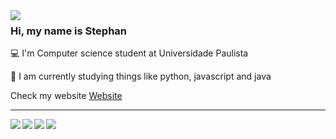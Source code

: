 <img align="left" src="https://media.giphy.com/media/2RiU1RUjyh4C4/giphy.gif" />

### Hi, my name is Stephan

:computer: I'm Computer science student at Universidade Paulista

:book: I am currently studying things like python, javascript and java

Check my website [Website](https://www.facebook.com/stcharles02/)

*****

[<img align="left" src="https://img.shields.io/badge/LinkedIn-0077B5?style=for-the-badge&logo=linkedin&logoColor=white" />](https://www.linkedin.com/in/stephan-charles/)

[<img align="left" src="https://img.shields.io/badge/Twitter-1DA1F2?style=for-the-badge&logo=twitter&logoColor=white" />](https://twitter.com/S_charles10)

[<img align="left" src="https://img.shields.io/badge/Instagram-E4405F?style=for-the-badge&logo=instagram&logoColor=white" />](https://www.instagram.com/ostcharless/)

[<img align="left" src="https://img.shields.io/badge/Facebook-1877F2?style=for-the-badge&logo=facebook&logoColor=white" />](https://www.facebook.com/stcharles02/)

